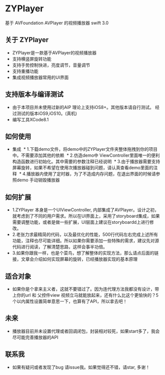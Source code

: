# ZYPlayer
基于 AVFoundation AVPlayer 的视频播放器 swift 3.0

## 关于 ZYPlayer
* ZYPlayer是一款基于AVPlayer的视频播放器
* 支持横竖屏旋转功能
* 支持手势控制快进，亮度调节，音量调节
* 支持重播功能
* 集成视频播放器常用的UI界面

## 支持版本与编译测试
* 由于本项目并未使用过新的AIP 理论上支持iOS8+。其他版本请自行测试。 经过测试的版本iOS9,iOS10。(真机)
* 编写工具XCode8.1

## 如何使用
* 集成
  * 1.下载demo文件，将demo中的ZYPlayer文件夹整体拖拽到你的项目中。不需要添加其他的依赖
  * 2.仿造demo中 ViewController里面唯一的便利构造函数进行初始化。其中需要的参数注释已经说明
  * 3.由于播放器需要支持屏幕旋转，如果不希望在使用次播放器碰到问题，请认真查看demo里面的注释
  * 4.播放器内使用了定时器，为了不造成内存问题，在退出界面的时候请参照demo 手动销毁播放器
  
## 如何扩展
* 1.ZYPlayer 本身是一个UIViewController, 内部集成了AVPlayer。设计之初，就考虑到了不同的用户需求。所以在UI界面上，采用了storyboard集成，如果需要调整功能，或者是做一些扩展，UI层面上建议在storyboardd上进行修改。
* 2.老张力求最精简的代码，以及最优化的性能，500行代码左右完成上述所有功能，注释也尽可能详细。所以如果你需要添加一些特殊的需求，建议先对源代码进行阅读，了解清楚思路，这样会事半功倍。
* 3.如果你跟我一样，也是个菜鸟，想了解整体的实现方法，那么请点后面的链接，文章会介绍如何实现屏幕的旋转，已经播放器实现的基本原理

## 适合对象
* 如果你是个拿来主义者，这就不要错过了。因为连代理方法我都没有设计，带上你的url 和 父控件view 视频立马就能放起来，还有什么比这个更愉快的？5个以内属性设置简单意思一下，也算有了API，所以拿去吧！

## 未来
* 播放器目前并未设置代理或者回调闭包，封装相对较死，如果start多了，我会尽可能完善播放器的API

## 联系我
* 如果有疑问或者发现了bug 请issue我。如果觉得还不错，请star, 多谢！
